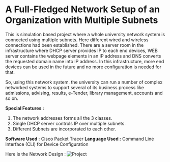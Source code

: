 # A Full-Fledged Network Setup of an Organization with Multiple Subnets

This is simulation based project where a whole university network system is connected using multiple subnets. Here different 
wired and wireless connections had been established. There are a server room in the 
infrastructure where DHCP server provides IP to each end devices, WEB server contains the 
webpage elements in an IP address and DNS converts the requested domain name into IP 
address. In this infrastructure, more end devices can be used in the future and no more 
configuration is needed for that.

So, using this network system. the university can run a number of complex networked systems 
to support several of its business process like admissions, advising, results, e-Tender, library 
management, accounts and so on.

**Special Features :**
1. The network addresses forms all the 3 classes.
2. Single DHCP server controls IP over multiple subnets.
3. Different Subnets are incorporated to each other.

**Software Used :** Cisco Packet Tracer
**Language Used :** Command Line Interface (CLI) for Device Configuration

Here is the Network Design :
![Project](https://github.com/JihanHasan1/Network-Setup-for-Organization/assets/150295625/96dcf514-b207-4476-ae75-fce7e0bb1e63)
